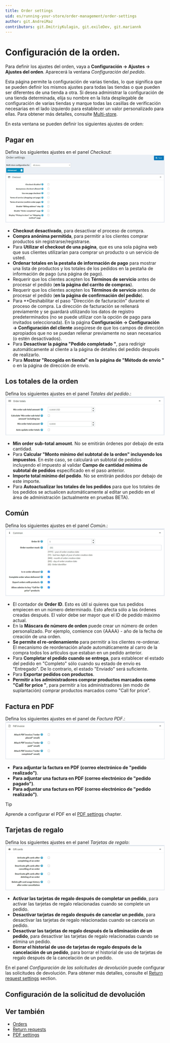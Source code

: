 ```yaml
---
title: Order settings
uid: es/running-your-store/order-management/order-settings
author: git.AndreiMaz
contributors: git.DmitriyKulagin, git.exileDev, git.mariannk
---
```


# Configuración de la orden.

Para definir los ajustes del orden, vaya a **Configuración → Ajustes → Ajustes del orden**. Aparecerá la ventana *Configuración del pedido*. 

Esta página permite la configuración de varias tiendas, lo que significa que se pueden definir los mismos ajustes para todas las tiendas o que pueden ser diferentes de una tienda a otra. Si desea administrar la configuración de una tienda determinada, elija su nombre en la lista desplegable de configuración de varias tiendas y marque todas las casillas de verificación necesarias en el lado izquierdo para establecer un valor personalizado para ellas. Para obtener más detalles, consulte [Multi-store](xref:es/getting-started/advanced-configuration/multi-store).

En esta ventana se pueden definir los siguientes ajustes de orden:

## Pagar en
Defina los siguientes ajustes en el panel *Checkout*:
![Checkout](_static/order-settings/checkout.jpg)

* **Checkout desactivado**, para desactivar el proceso de compra.
* **Compra anónima permitida**, para permitir a los clientes comprar productos sin registrarse/registrarse.
* Para **Utilizar el checkout de una página**, que es una sola página web que sus clientes utilizarían para comprar un producto o un servicio de usted.
* **Ordenar totales en la pestaña de información de pago** para mostrar una lista de productos y los totales de los pedidos en la pestaña de información de pago (una página de pago).
* Requerir que los clientes acepten los **Términos de servicio** antes de procesar el pedido (**en la página del carrito de compras**).
* Requerir que los clientes acepten los **Términos de servicio** antes de procesar el pedido (**en la página de confirmación del pedido**).
* Para **Deshabilitar el paso "Dirección de facturación" durante el proceso de compra. La dirección de facturación se rellenará previamente y se guardará utilizando los datos de registro predeterminados (no se puede utilizar con la opción de pago para invitados seleccionada). En la página **Configuración → Configuración → Configuración del cliente** asegúrese de que los campos de dirección apropiados que no se puedan rellenar previamente no sean necesarios (o estén desactivados).
* Para **Desactivar la página "Pedido completado "**, para redirigir automáticamente al cliente a la página de detalles del pedido después de realizarlo.
* Para **Mostrar "Recogida en tienda" en la página de "Método de envío "** o en la página de dirección de envío.

## Los totales de la orden
Defina los siguientes ajustes en el panel *Totales del pedido*.:
![Totals](_static/order-settings/totals.jpg)

* **Min order sub-total amount**. No se emitirán órdenes por debajo de esta cantidad.
* Para **Calcular "Monto mínimo del subtotal de la orden" incluyendo los impuestos**. En este caso, se calculará un subtotal de pedidos incluyendo el impuesto al validar **Campo de cantidad mínima de subtotal de pedidos** especificado en el paso anterior.
* **Importe total mínimo del pedido**. No se emitirán pedidos por debajo de este importe.
* Para **Autoactualizar los totales de los pedidos** para que los totales de los pedidos se actualicen automáticamente al editar un pedido en el área de administración (actualmente en pruebas BETA).

## Común
Defina los siguientes ajustes en el panel *Común*.:
![Common](_static/order-settings/common.jpg)

* El contador de **Order ID**. Esto es útil si quieres que tus pedidos empiecen en un número determinado. Esto afecta sólo a las órdenes creadas después. El valor debe ser mayor que el ID de pedido máximo actual.
* En la **Máscara de número de orden** puede crear un número de orden personalizado. Por ejemplo, comience con {AAAA} - año de la fecha de creación de una orden.
* **Se permite el re-ordenamiento** para permitir a los clientes re-ordenar. El mecanismo de reordenación añade automáticamente al carro de la compra todos los artículos que estaban en un pedido anterior.
* Para **Completar el pedido cuando se entrega**, para establecer el estado del pedido en "Completo" sólo cuando su estado de envío es "Entregado". De lo contrario, el estado "Enviado" será suficiente.
* Para **Exportar pedidos con productos**.
* **Permitir a los administradores comprar productos marcados como "Call for price "**, para permitir a los administradores (en modo de suplantación) comprar productos marcados como "Call for price".

## Factura en PDF
Defina los siguientes ajustes en el panel de *Factura PDF*.:
![PDF invoice](_static/order-settings/pdf-invoice.jpg)

* **Para adjuntar la factura en PDF (correo electrónico de "pedido realizado")**.
* **Para adjuntar una factura en PDF (correo electrónico de "pedido pagado")**.
* **Para adjuntar una factura en PDF (correo electrónico de "pedido realizado")**.

> [!TIP]
>
> Aprende a configurar el PDF en el [PDF settings](xref:es/getting-started/advanced-configuration/pdf-settings) chapter.

## Tarjetas de regalo
Defina los siguientes ajustes en el panel *Tarjetas de regalo*:
![Gift cards](_static/order-settings/gift-cards.jpg)

* **Activar las tarjetas de regalo después de completar un pedido**, para activar las tarjetas de regalo relacionadas cuando se complete un pedido.
* **Desactivar tarjetas de regalo después de cancelar un pedido**, para desactivar las tarjetas de regalo relacionadas cuando se cancela un pedido.
* **Desactivar las tarjetas de regalo después de la eliminación de un pedido**, para desactivar las tarjetas de regalo relacionadas cuando se elimina un pedido.
* **Borrar el historial de uso de tarjetas de regalo después de la cancelación de un pedido**, para borrar el historial de uso de tarjetas de regalo después de la cancelación de un pedido.

En el panel *Configuración de las solicitudes de devolución* puede configurar las solicitudes de devolución. Para obtener más detalles, consulte el [Return request settings](xref:es/running-your-store/order-management/return-requests#return-request-settings) section.
## Configuración de la solicitud de devolución

## Ver también

* [Orders](xref:es/running-your-store/order-management/orders)
* [Return requests](xref:es/running-your-store/order-management/return-requests)
* [PDF settings](xref:es/getting-started/advanced-configuration/pdf-settings)
